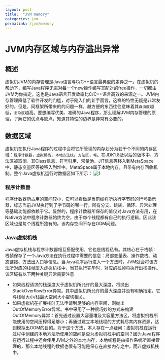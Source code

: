---layout: posttitle:  "JVM memory"categories: jvmpermalink: /jvm/memory---# JVM内存区域与内存溢出异常## 概述虚拟机JVM的内存管理是Java语言与C/C++语言最典型的差异之一。在虚拟机的帮助下，编写Java程序无需对每一个new操作编写其配对的free操作，一切都由JVM为你搞定，这也是Java语言开发效率比C/C++语言高效的来源之一。JVM内存管理降低了软件开发的门槛，对于刚入门的新手而言，这样的特性无疑是非常友好的。但是，同框架所带来的的问题一样，越方便的东西往往意味着其`自由度`越低，`复杂度`越高。要想编写优美、准确的Java程序，那么理解JVM内存管理的原理，了解它的优点与缺点，知道其特性的边界是非常有必要的。## 数据区域虚拟机在执行Java程序的过程中会将它所管理的内存划分为若干个不同的内存区域：`程序计数器`，`虚拟机栈`，`本地方法栈`，`方法区`，`堆`。在JDK1.8及以后的版本中，方法区被取消，其Class信息、符号引用、常量池、JIT信息等移入到MetaSpace中，静态变量区等被移入到堆中。MetaSpace属于本地内存，且带有内存回收机制。整个Java虚拟机运行时数据区如下所示：![1](asdasd)### 程序计数器程序计数器所占用的空间较小，它可以看做是当前线程所执行字节码的行号指示器，标志当前JVM执行到了字节码的哪一行。所有分支、跳转、循环、异常处理等基础功能都依赖于它。显然的，程序计数器所保存的值仅对Java方法有用，在Native方法中程序计数器始终为空。由于每个线程都有自己的执行逻辑，因此该区域也是每个线程所独有的。该内存空间不存在OOM问题。### Java虚拟机栈Java虚拟机栈与程序计数器相互搭配使用，它也是线程私有。其核心在于栈帧：栈帧保存了一个Java方法在执行过程中需要的信息：局部变量表、操作数栈、动态链接、方法出入口等信息。当Java程序运行进入一个方法时，JVM就会将该方法所对应的栈帧压入虚拟机栈中，当其执行完毕时，对应的栈帧将执行出栈操作。该区域有以下两种关键异常需要注意* 如果线程请求的栈深度大于虚拟机所允许的最大深度，将抛出StackOverflowError异常。其中虚拟机所允许的最大深度并没有明确指定，它与栈帧大小/栈最大空间大小密切相关。* 如果虚拟机在扩展栈时无法申请到足够的内存空间，则抛出OutOfMemoryError异常。书中采用了一种很巧妙的方式来构建OutOfMemory异常：首先通过设置大容量堆及大容量方法区，将虚拟机栈所能使用的空间压榨得足够小；再通过建立本地线程的方式耗尽其内存资源，达到模拟出OOM的目的。对于这个方法，本人存在一点疑问：虚拟机栈在运行过程中创建的本地方法所使用的空间是否为虚拟机栈中的空间？因为Java程序在运行过程中还会使用JVM之外的本地内存，本地线程是由操作系统所直接管理的，那么本地线程的数据也很有可能是保存在直接内存之中，而非虚拟机栈中。